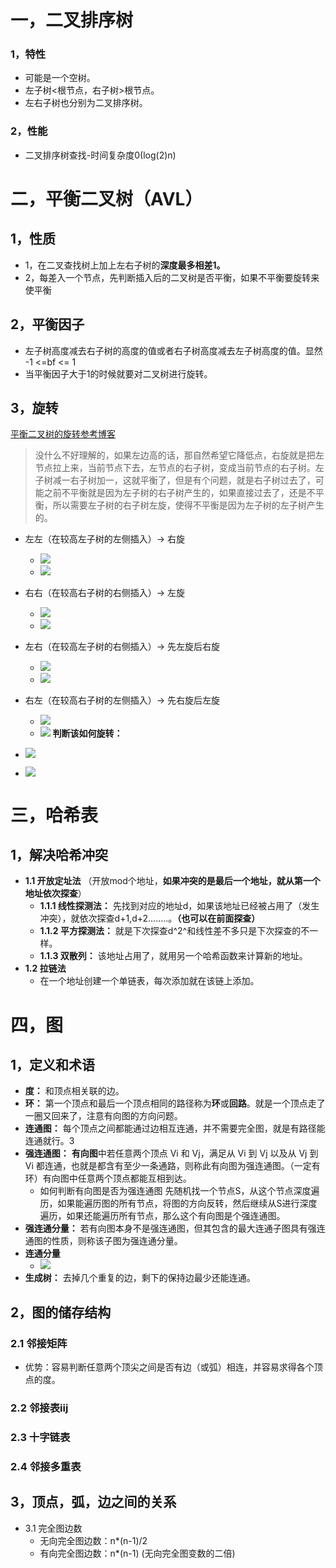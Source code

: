 # 一，二叉排序树
### 1，特性
- 可能是一个空树。
- 左子树<根节点，右子树>根节点。
- 左右子树也分别为二叉排序树。
### 2，性能
- 二叉排序树查找-时间复杂度0(log(2)n)

# 二，平衡二叉树（AVL）
## 1，性质
-  1，在二叉查找树上加上左右子树的**深度最多相差1。** 
-  2，每差入一个节点，先判断插入后的二叉树是否平衡，如果不平衡要旋转来使平衡
## 2，平衡因子
- 左子树高度减去右子树的高度的值或者右子树高度减去左子树高度的值。显然 -1 <=bf <= 1
- 当平衡因子大于1的时候就要对二叉树进行旋转。
## 3，旋转
 [平衡二叉树的旋转参考博客](https://blog.csdn.net/jyy305/article/details/70949010)
> 没什么不好理解的，如果左边高的话，那自然希望它降低点，右旋就是把左节点拉上来，当前节点下去，左节点的右子树，变成当前节点的右子树。左子树减一右子树加一，这就平衡了，但是有个问题，就是右子树过去了，可能之前不平衡就是因为左子树的右子树产生的，如果直接过去了，还是不平衡，所以需要左子树的右子树左旋，使得不平衡是因为左子树的左子树产生的。
- 左左（在较高左子树的左侧插入）-> 右旋
	- ![](https://tuceng-1312762148.cos.ap-nanjing.myqcloud.com/Obsidian/%E4%BA%8C%E5%8F%89%E6%A0%91%E6%97%8B%E8%BD%AC1.png)
	- ![](https://tuceng-1312762148.cos.ap-nanjing.myqcloud.com/Obsidian/%E5%B7%A6%E5%B7%A62.png)

- 右右（在较高右子树的右侧插入）-> 左旋
	- ![](https://tuceng-1312762148.cos.ap-nanjing.myqcloud.com/Obsidian/%E4%BA%8C%E5%8F%89%E6%A0%91%E6%97%8B%E8%BD%AC2.png)
	- ![](https://tuceng-1312762148.cos.ap-nanjing.myqcloud.com/Obsidian/%E5%8F%B3%E5%8F%B32.png)

- 左右（在较高左子树的右侧插入）-> 先左旋后右旋
	- ![](https://tuceng-1312762148.cos.ap-nanjing.myqcloud.com/Obsidian/%E4%BA%8C%E5%8F%89%E6%A0%91%E6%97%8B%E8%BD%AC3.png)
	- ![](https://tuceng-1312762148.cos.ap-nanjing.myqcloud.com/Obsidian/%E5%B7%A6%E6%9C%892.png)

- 右左（在较高右子树的左侧插入）-> 先右旋后左旋
	- ![](https://tuceng-1312762148.cos.ap-nanjing.myqcloud.com/Obsidian/%E4%BA%8C%E5%8F%89%E6%A0%91%E6%97%8B%E8%BD%AC4.png)
	- ![](https://tuceng-1312762148.cos.ap-nanjing.myqcloud.com/Obsidian/%E5%8F%B3%E5%B7%A62.png)
**判断该如何旋转：** 
- ![](https://tuceng-1312762148.cos.ap-nanjing.myqcloud.com/Obsidian/202211071800062.png)
- ![](https://tuceng-1312762148.cos.ap-nanjing.myqcloud.com/Obsidian/202211071802099.png)




# 三，哈希表
## 1，解决哈希冲突
-  **1.1 开放定址法** （开放mod个地址，**如果冲突的是最后一个地址，就从第一个地址依次探查**） 
	-  **1.1.1 线性探测法：** 先找到对应的地址d，如果该地址已经被占用了（发生冲突），就依次探查d+1,d+2........。**（也可以在前面探查）**
	- **1.1.2 平方探测法：** 就是下次探查d^2^和线性差不多只是下次探查的不一样。
	- **1.1.3 双散列：** 该地址占用了，就用另一个哈希函数来计算新的地址。
- **1.2 拉链法**
	- 在一个地址创建一个单链表，每次添加就在该链上添加。

# 四，图
## 1，定义和术语
- **度：** 和顶点相关联的边。
- **环：** 第一个顶点和最后一个顶点相同的路径称为**环**或**回路**。就是一个顶点走了一圈又回来了，注意有向图的方向问题。
- **连通图：** 每个顶点之间都能通过边相互连通，并不需要完全图，就是有路径能连通就行。3
- **强连通图：** **有向图**中若任意两个顶点 Vi 和 Vj，满足从 Vi 到 Vj 以及从 Vj 到 Vi 都连通，也就是都含有至少一条通路，则称此有向图为强连通图。（一定有环）有向图中任意两个顶点都能互相到达。
	- 如何判断有向图是否为强连通图
		先随机找一个节点S，从这个节点深度遍历，如果能遍历图的所有节点，将图的方向反转，然后继续从S进行深度遍历，如果还能遍历所有节点，那么这个有向图是个强连通图。
- **强连通分量：** 若有向图本身不是强连通图，但其包含的最大连通子图具有强连通图的性质，则称该子图为强连通分量。
- **连通分量**
	- ![](https://tuceng-1312762148.cos.ap-nanjing.myqcloud.com/Obsidian/%E8%BF%9E%E9%80%9A%E5%88%86%E9%87%8F.png)
- **生成树：** 去掉几个重复的边，剩下的保持边最少还能连通。
## 2，图的储存结构
### 2.1 邻接矩阵
- 优势：容易判断任意两个顶尖之间是否有边（或弧）相连，并容易求得各个顶点的度。
### 2.2 邻接表iij
### 2.3 十字链表
### 2.4 邻接多重表
## 3，顶点，弧，边之间的关系
- 3.1 完全图边数
	-  无向完全图边数：n*(n-1)/2
	-  有向完全图边数：n*(n-1)   (无向完全图变数的二倍)
